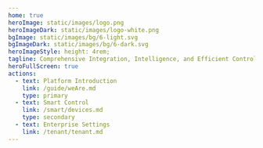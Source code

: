 ```yaml
---
home: true
heroImage: static/images/logo.png
heroImageDark: static/images/logo-white.png
bgImage: static/images/bg/6-light.svg
bgImageDark: static/images/bg/6-dark.svg
heroImageStyle: height: 4rem;
tagline: Comprehensive Integration, Intelligence, and Efficient Control Technology Platform.
heroFullScreen: true
actions:
  - text: Platform Introduction
    link: /guide/weAre.md
    type: primary
  - text: Smart Control
    link: /smart/devices.md    
    type: secondary
  - text: Enterprise Settings
    link: /tenant/tenant.md
---
```


<!--
highlights:

  - header: Global Control, Simplified
    description: Powerful AIoT capabilities to centrally control lighting, air conditioning, projection, curtains, AV, etc., enabling integration and interoperability among different smart terminals, different system platforms, and various application scenarios, simplifying complexity.
    bgImage: https://theme-hope-assets.vuejs.press/bg/2-light.svg
    bgImageDark: https://theme-hope-assets.vuejs.press/bg/2-dark.svg
    bgImageStyle:
      background-repeat: repeat
      background-size: initial
    features:
      - title: Automation
        details: Smart, Efficient, Automatic
      - title: Scenes
        details: Contextual, Integrated, Automatically Triggered
      - title: Space Management
        details: Organization, Optimization, Monitoring
      - title: Compatibility
        details: Compatibility, Flexibility, Seamless Integration
      - title: Deployment Methods
        details: Flexibility, Deployment, Customization
      - title: Disaster Recovery Design
        details: Gateway Backup, One-click Transfer, Seamless Transition
      - title: Operation Mode
        details: Cloud-based, Local, Independent
      - title: Central Control Panel
        details: One-click Control, Integrated, Simple, Comprehensive
      - title: Based on Physical Models
        details: Abstract, Standard, Intelligent
      - title: Microservices Architecture
        details: Distributed, Independence, Service Autonomy
      - title: Multi-tenant Management
        details: Isolation, Security, Scalability
      - title: Enterprise-grade Permissions
        details: Layered Authorization, Customizable, Dynamic Adjustment
-->
